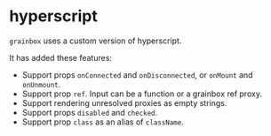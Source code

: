 # hyperscript

`grainbox` uses a custom version of hyperscript.

It has added these features:
* Support props `onConnected` and `onDisconnected`, or `onMount` and `onUnmount`.
* Support prop `ref`. Input can be a function or a grainbox ref proxy.
* Support rendering unresolved proxies as empty strings.
* Support props `disabled` and `checked`.
* Support prop `class` as an alias of `className`.
